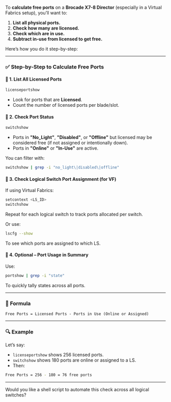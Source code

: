 To **calculate free ports** on a **Brocade X7-8 Director** (especially in a Virtual Fabrics setup), you’ll want to:

1. **List all physical ports.**
2. **Check how many are licensed.**
3. **Check which are in use.**
4. **Subtract in-use from licensed to get free.**

Here’s how you do it step-by-step:

---

### ✅ **Step-by-Step to Calculate Free Ports**

#### 🔹 1. **List All Licensed Ports**

```bash
licenseportshow
```

* Look for ports that are **Licensed**.
* Count the number of licensed ports per blade/slot.

#### 🔹 2. **Check Port Status**

```bash
switchshow
```

* Ports in **"No\_Light"**, **"Disabled"**, or **"Offline"** but licensed may be considered free (if not assigned or intentionally down).
* Ports in **"Online"** or **"In-Use"** are active.

You can filter with:

```bash
switchshow | grep -i "no_light\|disabled\|offline"
```

#### 🔹 3. **Check Logical Switch Port Assignment (for VF)**

If using Virtual Fabrics:

```bash
setcontext <LS_ID>
switchshow
```

Repeat for each logical switch to track ports allocated per switch.

Or use:

```bash
lscfg --show
```

To see which ports are assigned to which LS.

#### 🔹 4. **Optional – Port Usage in Summary**

Use:

```bash
portshow | grep -i "state"
```

To quickly tally states across all ports.

---

### 🧮 **Formula**

```
Free Ports = Licensed Ports - Ports in Use (Online or Assigned)
```

---

### 🔍 **Example**

Let’s say:

* `licenseportshow` shows 256 licensed ports.
* `switchshow` shows 180 ports are online or assigned to a LS.
* Then:

```bash
Free Ports = 256 - 180 = 76 free ports
```

---

Would you like a shell script to automate this check across all logical switches?

